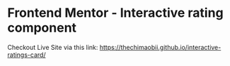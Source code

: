 # Frontend Mentor - Interactive rating component

Checkout Live Site via this link: https://thechimaobii.github.io/interactive-ratings-card/
